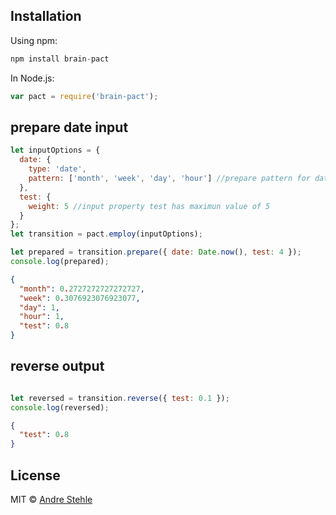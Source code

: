## Installation

Using npm:

```js
npm install brain-pact
```
In Node.js:

```js
var pact = require('brain-pact');
```

## prepare date input

```js
let inputOptions = {
  date: {
    type: 'date',
    pattern: ['month', 'week', 'day', 'hour'] //prepare pattern for date
  },
  test: {
    weight: 5 //input property test has maximun value of 5
  }
};
let transition = pact.employ(inputOptions);

let prepared = transition.prepare({ date: Date.now(), test: 4 });
console.log(prepared);
```
```json
{
  "month": 0.2727272727272727,
  "week": 0.3076923076923077,
  "day": 1,
  "hour": 1,
  "test": 0.8
}
```

## reverse output
```js

let reversed = transition.reverse({ test: 0.1 });
console.log(reversed);
```
```json
{
  "test": 0.8
}
```

## License

MIT © [Andre Stehle](https://github.com/ansteh)
